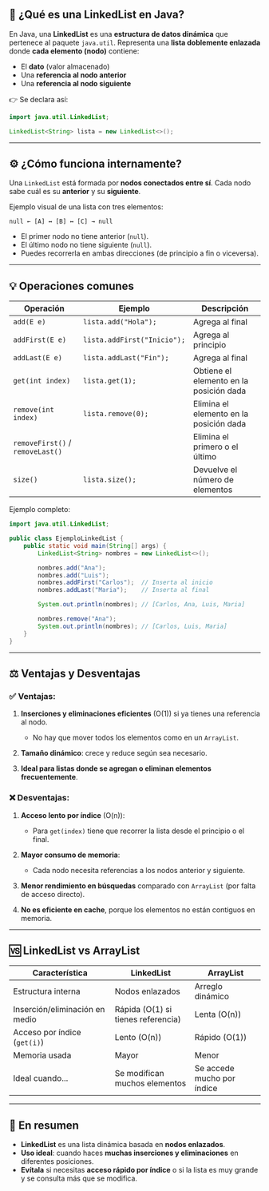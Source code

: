 

## 🧩 ¿Qué es una LinkedList en Java?

En Java, una **LinkedList** es una **estructura de datos dinámica** que pertenece al paquete `java.util`.
Representa una **lista doblemente enlazada** donde **cada elemento (nodo)** contiene:

* El **dato** (valor almacenado)
* Una **referencia al nodo anterior**
* Una **referencia al nodo siguiente**

👉 Se declara así:

```java
import java.util.LinkedList;

LinkedList<String> lista = new LinkedList<>();
```

---

## ⚙️ ¿Cómo funciona internamente?

Una `LinkedList` está formada por **nodos conectados entre sí**.
Cada nodo sabe cuál es su **anterior** y su **siguiente**.

Ejemplo visual de una lista con tres elementos:

```
null ← [A] ↔ [B] ↔ [C] → null
```

* El primer nodo no tiene anterior (`null`).
* El último nodo no tiene siguiente (`null`).
* Puedes recorrerla en ambas direcciones (de principio a fin o viceversa).

---

## 💡 Operaciones comunes

| Operación                        | Ejemplo                     | Descripción                             |
| -------------------------------- | --------------------------- | --------------------------------------- |
| `add(E e)`                       | `lista.add("Hola");`        | Agrega al final                         |
| `addFirst(E e)`                  | `lista.addFirst("Inicio");` | Agrega al principio                     |
| `addLast(E e)`                   | `lista.addLast("Fin");`     | Agrega al final                         |
| `get(int index)`                 | `lista.get(1);`             | Obtiene el elemento en la posición dada |
| `remove(int index)`              | `lista.remove(0);`          | Elimina el elemento en la posición dada |
| `removeFirst()` / `removeLast()` |                             | Elimina el primero o el último          |
| `size()`                         | `lista.size();`             | Devuelve el número de elementos         |

Ejemplo completo:

```java
import java.util.LinkedList;

public class EjemploLinkedList {
    public static void main(String[] args) {
        LinkedList<String> nombres = new LinkedList<>();

        nombres.add("Ana");
        nombres.add("Luis");
        nombres.addFirst("Carlos");  // Inserta al inicio
        nombres.addLast("Maria");    // Inserta al final

        System.out.println(nombres); // [Carlos, Ana, Luis, Maria]

        nombres.remove("Ana");
        System.out.println(nombres); // [Carlos, Luis, Maria]
    }
}
```

---

## ⚖️ Ventajas y Desventajas

### ✅ Ventajas:

1. **Inserciones y eliminaciones eficientes** (O(1)) si ya tienes una referencia al nodo.

   * No hay que mover todos los elementos como en un `ArrayList`.
2. **Tamaño dinámico**: crece y reduce según sea necesario.
3. **Ideal para listas donde se agregan o eliminan elementos frecuentemente**.

### ❌ Desventajas:

1. **Acceso lento por índice** (O(n)):

   * Para `get(index)` tiene que recorrer la lista desde el principio o el final.
2. **Mayor consumo de memoria**:

   * Cada nodo necesita referencias a los nodos anterior y siguiente.
3. **Menor rendimiento en búsquedas** comparado con `ArrayList` (por falta de acceso directo).
4. **No es eficiente en cache**, porque los elementos no están contiguos en memoria.

---

## 🆚 LinkedList vs ArrayList

| Característica                 | **LinkedList**                     | **ArrayList**              |
| ------------------------------ | ---------------------------------- | -------------------------- |
| Estructura interna             | Nodos enlazados                    | Arreglo dinámico           |
| Inserción/eliminación en medio | Rápida (O(1) si tienes referencia) | Lenta (O(n))               |
| Acceso por índice (`get(i)`)   | Lento (O(n))                       | Rápido (O(1))              |
| Memoria usada                  | Mayor                              | Menor                      |
| Ideal cuando...                | Se modifican muchos elementos      | Se accede mucho por índice |

---

## 🧠 En resumen

* **LinkedList** es una lista dinámica basada en **nodos enlazados**.
* **Uso ideal**: cuando haces **muchas inserciones y eliminaciones** en diferentes posiciones.
* **Evítala** si necesitas **acceso rápido por índice** o si la lista es muy grande y se consulta más que se modifica.

